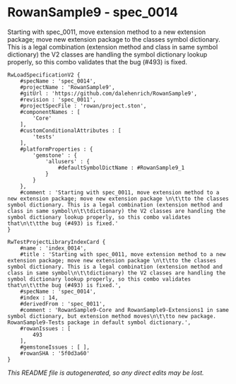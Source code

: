 # RowanSample9 - spec_0014
Starting with spec_0011, move extension method to a new extension package; move new extension package 
		to the classes symbol dictionary. This is a legal combination (extension method and class in same symbol
		dictionary) the V2 classes are handling the symbol dictionary lookup properly, so this combo validates that
		the bug (#493) is fixed.
```
RwLoadSpecificationV2 {
	#specName : 'spec_0014',
	#projectName : 'RowanSample9',
	#gitUrl : 'https://github.com/dalehenrich/RowanSample9',
	#revision : 'spec_0011',
	#projectSpecFile : 'rowan/project.ston',
	#componentNames : [
		'Core'
	],
	#customConditionalAttributes : [
		'tests'
	],
	#platformProperties : {
		'gemstone' : {
			'allusers' : {
				#defaultSymbolDictName : #RowanSample9_1
			}
		}
	},
	#comment : 'Starting with spec_0011, move extension method to a new extension package; move new extension package \n\t\tto the classes symbol dictionary. This is a legal combination (extension method and class in same symbol\n\t\tdictionary) the V2 classes are handling the symbol dictionary lookup properly, so this combo validates that\n\t\tthe bug (#493) is fixed.'
}

RwTestProjectLibraryIndexCard {
	#name : 'index_0014',
	#title : 'Starting with spec_0011, move extension method to a new extension package; move new extension package \n\t\tto the classes symbol dictionary. This is a legal combination (extension method and class in same symbol\n\t\tdictionary) the V2 classes are handling the symbol dictionary lookup properly, so this combo validates that\n\t\tthe bug (#493) is fixed.',
	#specName : 'spec_0014',
	#index : 14,
	#derivedFrom : 'spec_0011',
	#comment : 'RowanSample9-Core and RowanSample9-Extensions1 in same symbol dictionary, but extension method moves\n\t\tto new package. RowanSample9-Tests package in default symbol dictionary.',
	#rowanIssues : [
		493
	],
	#gemstoneIssues : [ ],
	#rowanSHA : '5f0d3a60'
}
```

*This README file is autogenerated, so any direct edits may be lost.*
